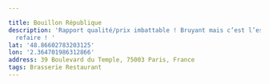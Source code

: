 ```yaml
---

title: Bouillon République
description: 'Rapport qualité/prix imbattable ! Bruyant mais c’est l’esprit bouillon.  À
  refaire ! '
lat: '48.86602783203125'
lon: '2.364701986312866'
address: 39 Boulevard du Temple, 75003 Paris, France
tags: Brasserie Restaurant
---
```

